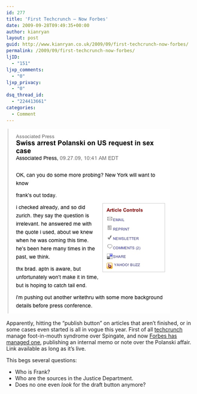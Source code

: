 ```yaml
---
id: 277
title: 'First Techcrunch – Now Forbes'
date: 2009-09-28T09:49:35+00:00
author: kianryan
layout: post
guid: http://www.kianryan.co.uk/2009/09/first-techcrunch-now-forbes/
permalink: /2009/09/first-techcrunch-now-forbes/
ljID:
  - "151"
ljxp_comments:
  - "0"
ljxp_privacy:
  - "0"
dsq_thread_id:
  - "224413661"
categories:
  - Comment
---
```

![Polanski](/assets/images/2009/09/polanski.jpeg)

Apparently, hitting the “publish button” on articles that aren’t finished, or in some cases even started is all in vogue this year. First of all [techcrunch](http://www.kianryan.co.uk/2009/08/ooops-techcrunch-just-dropped-the-bomb-on-spinvox/) manage foot-in-mouth syndrome over Spingate, and now [Forbes has managed one](http://www.forbes.com/feeds/ap/2009/09/27/movies-eu-switzerland-polanski_6935738.html), publishing an internal memo or note over the Polanski affair. Link available as long as it’s live.

This begs several questions:

  * Who is Frank?
  * Who are the sources in the Justice Department.
  * Does no one even _look_ for the draft button anymore?